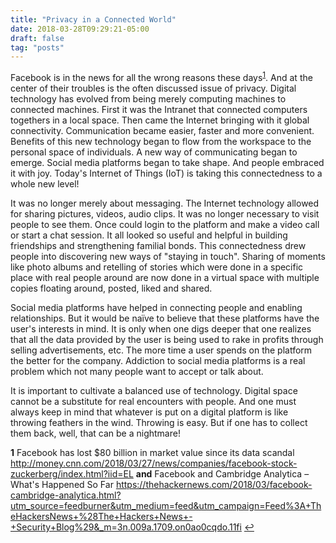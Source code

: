 ```yaml
---
title: "Privacy in a Connected World"
date: 2018-03-28T09:29:21-05:00
draft: false
tag: "posts"
---
```


Facebook is in the news for all the wrong reasons these days<sup id="a1">[1](#f1)</sup>. And at the center of their troubles is the often discussed issue of privacy. Digital technology has evolved from being merely computing machines to connected machines. First it was the Intranet that connected computers togethers in a local space. Then came the Internet bringing with it global connectivity. Communication became easier, faster and more convenient. Benefits of this new technology began to flow from the workspace to the personal space of individuals. A new way of communicating began to emerge. Social media platforms began to take shape. And people embraced it with joy. Today's Internet of Things (IoT) is taking this connectedness to a whole new level!

It was no longer merely about messaging. The Internet technology allowed for sharing pictures, videos, audio clips. It was no longer necessary to visit people to see them. Once could login to the platform and make a video call or start a chat session. It all looked so useful and helpful in building friendships and strengthening familial bonds. This connectedness drew people into discovering new ways of "staying in touch". Sharing of moments like photo albums and retelling of stories which were done in a specific place with real people around are now done in a virtual space with multiple copies floating around, posted, liked and shared. 

Social media platforms have helped in connecting people and enabling relationships. But it would be naïve to believe that these platforms have the user's interests in mind. It is only when one digs deeper that one realizes that all the data provided by the user is being used to rake in profits through selling advertisements, etc. The more time a user spends on the platform the better for the company. Addiction to social media platforms is a real problem which not many people want to accept or talk about. 

It is important to cultivate a balanced use of technology. Digital space cannot be a substitute for real encounters with people. And one must always keep in mind that whatever is put on a digital platform is like throwing feathers in the wind. Throwing is easy. But if one has to collect them back, well, that can be a nightmare!

<b id="f1">1</b> Facebook has lost $80 billion in market value since its data scandal http://money.cnn.com/2018/03/27/news/companies/facebook-stock-zuckerberg/index.html?iid=EL <b>and</b> Facebook and Cambridge Analytica – What's Happened So Far
https://thehackernews.com/2018/03/facebook-cambridge-analytica.html?utm_source=feedburner&utm_medium=feed&utm_campaign=Feed%3A+TheHackersNews+%28The+Hackers+News+-+Security+Blog%29&_m=3n.009a.1709.on0ao0cqdo.11fi [↩](#a1)
